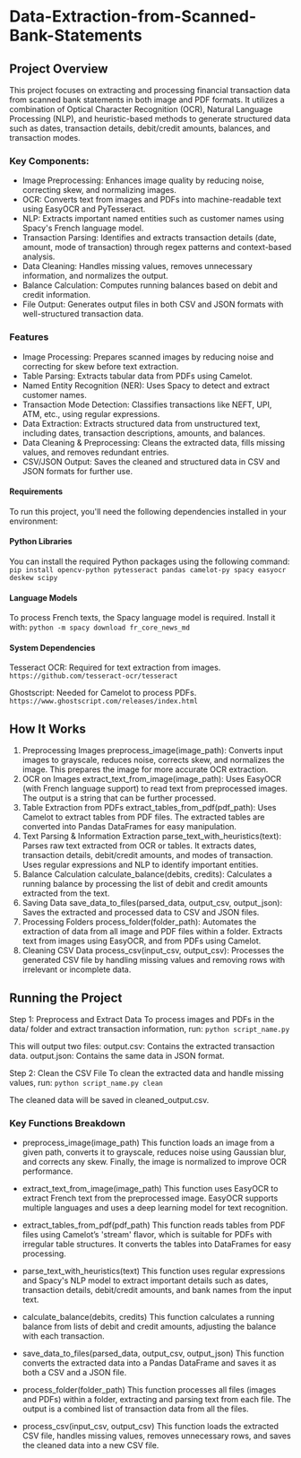# Data-Extraction-from-Scanned-Bank-Statements

## Project Overview
This project focuses on extracting and processing financial transaction data from scanned bank statements in both image and PDF formats. It utilizes a combination of Optical Character Recognition (OCR), Natural Language Processing (NLP), and heuristic-based methods to generate structured data such as dates, transaction details, debit/credit amounts, balances, and transaction modes.

### Key Components:
* Image Preprocessing: Enhances image quality by reducing noise, correcting skew, and normalizing images.
* OCR: Converts text from images and PDFs into machine-readable text using EasyOCR and PyTesseract.
* NLP: Extracts important named entities such as customer names using Spacy's French language model.
* Transaction Parsing: Identifies and extracts transaction details (date, amount, mode of transaction) through regex patterns and context-based analysis.
* Data Cleaning: Handles missing values, removes unnecessary information, and normalizes the output.
* Balance Calculation: Computes running balances based on debit and credit information.
* File Output: Generates output files in both CSV and JSON formats with well-structured transaction data.

### Features
* Image Processing: Prepares scanned images by reducing noise and correcting for skew before text extraction.
* Table Parsing: Extracts tabular data from PDFs using Camelot.
* Named Entity Recognition (NER): Uses Spacy to detect and extract customer names.
* Transaction Mode Detection: Classifies transactions like NEFT, UPI, ATM, etc., using regular expressions.
* Data Extraction: Extracts structured data from unstructured text, including dates, transaction descriptions, amounts, and balances.
* Data Cleaning & Preprocessing: Cleans the extracted data, fills missing values, and removes redundant entries.
* CSV/JSON Output: Saves the cleaned and structured data in CSV and JSON formats for further use.

#### Requirements
To run this project, you'll need the following dependencies installed in your environment:

#### Python Libraries
You can install the required Python packages using the following command:
```pip install opencv-python pytesseract pandas camelot-py spacy easyocr deskew scipy```

#### Language Models
To process French texts, the Spacy language model is required. Install it with:
```python -m spacy download fr_core_news_md```

#### System Dependencies
Tesseract OCR: Required for text extraction from images.
```https://github.com/tesseract-ocr/tesseract```

Ghostscript: Needed for Camelot to process PDFs.
```https://www.ghostscript.com/releases/index.html```

## How It Works
1. Preprocessing Images
preprocess_image(image_path): Converts input images to grayscale, reduces noise, corrects skew, and normalizes the image. This prepares the image for more accurate OCR extraction.
2. OCR on Images
extract_text_from_image(image_path): Uses EasyOCR (with French language support) to read text from preprocessed images. The output is a string that can be further processed.
3. Table Extraction from PDFs
extract_tables_from_pdf(pdf_path): Uses Camelot to extract tables from PDF files. The extracted tables are converted into Pandas DataFrames for easy manipulation.
4. Text Parsing & Information Extraction
parse_text_with_heuristics(text): Parses raw text extracted from OCR or tables. It extracts dates, transaction details, debit/credit amounts, and modes of transaction. Uses regular expressions and NLP to identify important entities.
5. Balance Calculation
calculate_balance(debits, credits): Calculates a running balance by processing the list of debit and credit amounts extracted from the text.
6. Saving Data
save_data_to_files(parsed_data, output_csv, output_json): Saves the extracted and processed data to CSV and JSON files.
7. Processing Folders
process_folder(folder_path): Automates the extraction of data from all image and PDF files within a folder. Extracts text from images using EasyOCR, and from PDFs using Camelot.
8. Cleaning CSV Data
process_csv(input_csv, output_csv): Processes the generated CSV file by handling missing values and removing rows with irrelevant or incomplete data.

## Running the Project
Step 1: Preprocess and Extract Data
To process images and PDFs in the data/ folder and extract transaction information, run:
```python script_name.py```

This will output two files:
output.csv: Contains the extracted transaction data.
output.json: Contains the same data in JSON format.

Step 2: Clean the CSV File
To clean the extracted data and handle missing values, run:
```python script_name.py clean```

The cleaned data will be saved in cleaned_output.csv.

### Key Functions Breakdown
* preprocess_image(image_path)
This function loads an image from a given path, converts it to grayscale, reduces noise using Gaussian blur, and corrects any skew. Finally, the image is normalized to improve OCR performance.

* extract_text_from_image(image_path)
This function uses EasyOCR to extract French text from the preprocessed image. EasyOCR supports multiple languages and uses a deep learning model for text recognition.

* extract_tables_from_pdf(pdf_path)
This function reads tables from PDF files using Camelot’s 'stream' flavor, which is suitable for PDFs with irregular table structures. It converts the tables into DataFrames for easy processing.

* parse_text_with_heuristics(text)
This function uses regular expressions and Spacy's NLP model to extract important details such as dates, transaction details, debit/credit amounts, and bank names from the input text.

* calculate_balance(debits, credits)
This function calculates a running balance from lists of debit and credit amounts, adjusting the balance with each transaction.

* save_data_to_files(parsed_data, output_csv, output_json)
This function converts the extracted data into a Pandas DataFrame and saves it as both a CSV and a JSON file.

* process_folder(folder_path)
This function processes all files (images and PDFs) within a folder, extracting and parsing text from each file. The output is a combined list of transaction data from all the files.

* process_csv(input_csv, output_csv)
This function loads the extracted CSV file, handles missing values, removes unnecessary rows, and saves the cleaned data into a new CSV file.

